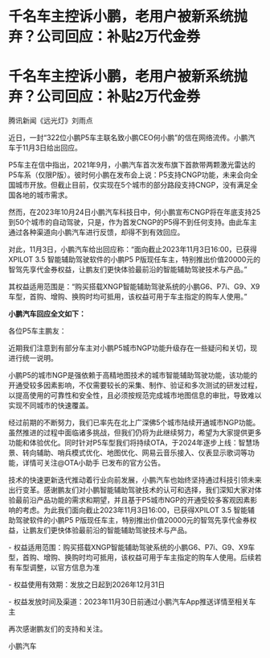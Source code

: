 # 千名车主控诉小鹏，老用户被新系统抛弃？公司回应：补贴2万代金券

# 千名车主控诉小鹏，老用户被新系统抛弃？公司回应：补贴2万代金券

腾讯新闻《远光灯》刘雨点

近日，一封“322位小鹏P5车主联名致小鹏CEO何小鹏”的信在网络流传。小鹏汽车于11月3日给出回应。

P5车主在信中指出，2021年9月，小鹏汽车首次发布旗下首款带两颗激光雷达的P5车系（仅限P版）。彼时何小鹏在发布会上说：P5支持CNGP功能，未来会向全国城市开放。但截止目前，仅实现在5个城市的部分路段支持CNGP，没有满足全国各地的城市需求。

然而，在2023年10月24日小鹏汽车科技日中，何小鹏宣布CNGP将在年底支持25到50个城市的自动驾驶，只是，作为首发CNGP的P5得不到任何支持。由此车主通过各种渠道向小鹏汽车进行反馈，却得不到有效回应。

对此，11月3日，小鹏汽车给出回应称：“面向截止2023年11月3日16:00，已获得XPILOT 3.5 智能辅助驾驶软件的小鹏P5
P版现任车主，特别推出价值20000元的智驾先享代金券权益，让鹏友们更快体验最前沿的智能辅助驾驶技术与产品。”

其权益适用范围是：“购买搭载XNGP智能辅助驾驶系统的小鹏G6、P7i、G9、X9车型，首购、增购、换购时均可抵用，该权益可用于车主指定的购车人使用。”

**小鹏汽车回应全文如下：**

各位P5车主鹏友：

近期我们注意到有部分车主对小鹏P5城市NGP功能升级存在一些疑问和关切，现进行统一说明。

小鹏P5的城市NGP是强依赖于高精地图技术的城市智能辅助驾驶功能，该功能的开通受较多因素影响，不仅需要较长的采集、制作、验证和多次测试的研发过程，以提高使用的可靠性和安全性，且必须按规范完成城市地图信息的审批，导致难以实现不同城市的快速覆盖。

经过前期的不断努力，我们已率先在北上广深佛5个城市陆续开通城市NGP功能。虽然推进的过程中面临诸多挑战，但我们仍将为此继续努力，希望为大家提供更多功能和体验优化。同时针对P5车型我们将持续OTA，于2024年逐步上线：智慧场景、转向辅助、哨兵模式优化、地图优化、网易云音乐接入、仪表显示歌词等功能，详情可关注@OTA小助手
已发布的官方公告。

技术的快速更新迭代推动着行业向前发展，小鹏汽车也始终坚持通过科技引领未来出行变革。感谢鹏友们对小鹏智能辅助驾驶技术的认可和选择，我们深知大家对体验最前沿产品功能的需求和期望，并且基于P5城市NGP的开通受较多客观因素影响的考虑。为此我们面向截止2023年11月3日16:00，已获得XPILOT
3.5 智能辅助驾驶软件的小鹏P5 P版现任车主，特别推出价值20000元的智驾先享代金券权益，让鹏友们更快体验最前沿的智能辅助驾驶技术与产品。

\-
权益适用范围：购买搭载XNGP智能辅助驾驶系统的小鹏G6、P7i、G9、X9车型，首购、增购、换购时均可抵用，该权益可用于车主指定的购车人使用。后续若有车型调整，以官方信息为准

\- 权益使用有效期：发放之日起到2026年12月31日

\- 权益发放时间及渠道：2023年11月30日前通过小鹏汽车App推送详情至相关车主

再次感谢鹏友们的支持和关注。

小鹏汽车

